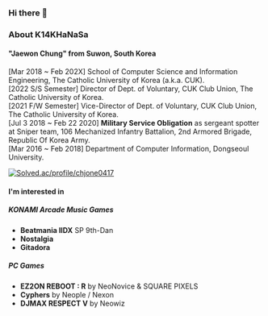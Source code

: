 

### Hi there 👋

### About K14KHaNaSa
#### "Jaewon Chung" from Suwon, South Korea  
[Mar 2018 ~ Feb 202X] School of Computer Science and Information Engineering, The Catholic University of Korea (a.k.a. CUK).  
[2022 S/S Semester] Director of Dept. of Voluntary, CUK Club Union, The Catholic University of Korea.  
[2021 F/W Semester] Vice-Director of Dept. of Voluntary, CUK Club Union, The Catholic University of Korea.  
[Jul 3 2018 ~ Feb 22 2020] **Military Service Obligation** as sergeant spotter at Sniper team, 106 Mechanized Infantry Battalion, 2nd Armored Brigade, Republic Of Korea Army.  
[Mar 2016 ~ Feb 2018] Department of Computer Information, Dongseoul University.  


[![Solved.ac/profile/chjone0417](http://mazassumnida.wtf/api/v2/generate_badge?boj=chjone0417)](https://solved.ac/chjone0417)

#### I'm interested in
##### KONAMI Arcade Music Games
- **Beatmania IIDX** SP 9th-Dan  
- **Nostalgia**  
- **Gitadora**  
##### PC Games
- **EZ2ON REBOOT : R** by NeoNovice & SQUARE PIXELS
- **Cyphers** by Neople / Nexon
- **DJMAX RESPECT V** by Neowiz

<!-- #### My github exist for archive sources

"Baekjoon Online Judge" Algorithm solving answers.  
https://www.acmicpc.net/user/chjone0417 -->



<!--
**K14KHaNaSa/K14KHaNaSa** is a ✨ _special_ ✨ repository because its `README.md` (this file) appears on your GitHub profile.

Here are some ideas to get you started:

- 🔭 I’m currently working on ...
- 🌱 I’m currently learning ...
- 👯 I’m looking to collaborate on ...
- 🤔 I’m looking for help with ...
- 💬 Ask me about ...
- 📫 How to reach me: ...
- 😄 Pronouns: ...
- ⚡ Fun fact: ...
-->
